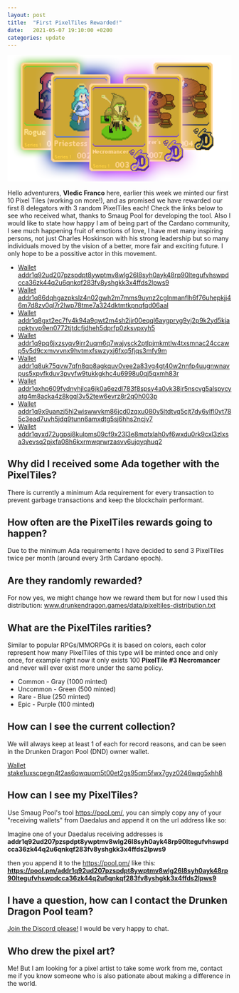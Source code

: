 ```yaml
---
layout: post
title:  "First PixelTiles Rewarded!"
date:   2021-05-07 19:10:00 +0200
categories: update
---
```


![First PixelTiles Banner](/assets/mints-banners/m1-banner.png)

Hello adventurers, **Vledic Franco** here, earlier this week we minted our first 10 Pixel Tiles (working on more!), and as promised we have rewarded our first 8 delegators with 3 random PixelTiles each! Check the links below to see who received what, thanks to Smaug Pool for developing the tool. Also I would like to state how happy I am of being part of the Cardano community, I see much happening fruit of emotions of love, I have met many inspiring persons, not just Charles Hoskinson with his strong leadership but so many individuals moved by the vision of a better, more fair and exciting future. I only hope to be a possitive actor in this movement.

* [Wallet addr1q92ud207pzspdpt8ywptmv8wlg26l8syh0ayk48rp90ltegufvhswpdcca36zk44q2u6qnkqf283fv8yshgkk3x4ffds2lpws9](https://pool.pm/addr1q92ud207pzspdpt8ywptmv8wlg26l8syh0ayk48rp90ltegufvhswpdcca36zk44q2u6qnkqf283fv8yshgkk3x4ffds2lpws9)
* [Wallet addr1q86dqhgazpkslz4n02gwh2m7mms9uynz2cglnmanflh6f76uhepkjj46m7d8zy0ql7r2lwp78tme7a324dktmtkpnqfqd06aal](https://pool.pm/addr1q86dqhgazpkslz4n02gwh2m7mms9uynz2cglnmanflh6f76uhepkjj46m7d8zy0ql7r2lwp78tme7a324dktmtkpnqfqd06aal)
* [Wallet addr1q8gxt2ec7fv4k94a9qwt2m4sh2jjr00eqql6aygpryg9yj2p9k2yd5kjappktvvp9en0772tjtdcfjdheh5dprfp0zksvpxyh5](https://pool.pm/addr1q8gxt2ec7fv4k94a9qwt2m4sh2jjr00eqql6aygpryg9yj2p9k2yd5kjappktvvp9en0772tjtdcfjdheh5dprfp0zksvpxyh5)
* [Wallet addr1q9pq6jxzsyqv9jrr2uqm6q7wajysck2ptlpjmkmtlw4txsmnac24ccawp5v5d9cxmvvvnx9hvtmxfswzyxj6fxq5fjqs3mfy9m](https://pool.pm/addr1q9pq6jxzsyqv9jrr2uqm6q7wajysck2ptlpjmkmtlw4txsmnac24ccawp5v5d9cxmvvvnx9hvtmxfswzyxj6fxq5fjqs3mfy9m)
* [Wallet addr1q8uk75qvw7qfn8qp8agkquv0vee2a83vg4gt40w2nnfp4uugnwnavpus5xpvfkduv3pvyfw9tukkgkhc4u6998u0qj5qxmh83r](https://pool.pm/addr1q8uk75qvw7qfn8qp8agkquv0vee2a83vg4gt40w2nnfp4uugnwnavpus5xpvfkduv3pvyfw9tukkgkhc4u6998u0qj5qxmh83r)
* [Wallet addr1qxhp609fvdnyhjlca6jk0a6ezdl783f8spsy4a0yk38jr5nscvg5alspycyatg4m8acka4z8kgql3v52tew6evrz8r2q0h003p](https://pool.pm/addr1qxhp609fvdnyhjlca6jk0a6ezdl783f8spsy4a0yk38jr5nscvg5alspycyatg4m8acka4z8kgql3v52tew6evrz8r2q0h003p)
* [Wallet addr1q9x9uanzj5hl2wjswwvkm86jcd0zqxu080y5ltdtvq5cjt7dy6ylfl0yt785c3ead7uvh5jdq9tunn6amxdtg5sj6hhs2ncjv7](https://pool.pm/addr1q9x9uanzj5hl2wjswwvkm86jcd0zqxu080y5ltdtvq5cjt7dy6ylfl0yt785c3ead7uvh5jdq9tunn6amxdtg5sj6hhs2ncjv7)
* [Wallet addr1qyxd72ugpsj8kulpms09cf9x23l3e8mqtxlah0vf6wxdu0rk9cxl3zlxsa3vevsq2pjxfa08h6kxrmwqrwrzasvv6ujqyqhuq2](https://pool.pm/addr1qyxd72ugpsj8kulpms09cf9x23l3e8mqtxlah0vf6wxdu0rk9cxl3zlxsa3vevsq2pjxfa08h6kxrmwqrwrzasvv6ujqyqhuq2)

## Why did I received some Ada together with the PixelTiles?

There is currently a minimum Ada requirement for every transaction to prevent garbage transactions and keep the blockchain performant.

## How often are the PixelTiles rewards going to happen?

Due to the minimum Ada requirements I have decided to send 3 PixelTiles twice per month (around every 3rth Cardano epoch).

## Are they randomly rewarded?

For now yes, we might change how we reward them but for now I used this distribution: www.drunkendragon.games/data/pixeltiles-distribution.txt

## What are the PixelTiles rarities?

Similar to popular RPGs/MMORPGs it is based on colors, each color represent how many PixelTiles of this type will be minted once and only once, for example right now it only exists 100 **PixelTile #3 Necromancer** and never will ever exist more under the same policy.

* Common - Gray (1000 minted)
* Uncommon - Green (500 minted)
* Rare - Blue (250 minted)
* Epic - Purple (100 minted)

## How can I see the current collection?

We will always keep at least 1 of each for record reasons, and can be seen in the Drunken Dragon Pool (DND) owner wallet.

[Wallet stake1uxscpegn4t2as6qwqupm5t00et2gs95qm5fwx7gyz0246wqg5xhh8](https://pool.pm/stake1uxscpegn4t2as6qwqupm5t00et2gs95qm5fwx7gyz0246wqg5xhh8)

## How can I see my PixelTiles?

Use Smaug Pool's tool https://pool.pm/, you can simply copy any of your "receiving wallets" from Daedalus and append it on the url address like so: 

Imagine one of your Daedalus receiving addresses is **addr1q92ud207pzspdpt8ywptmv8wlg26l8syh0ayk48rp90ltegufvhswpdcca36zk44q2u6qnkqf283fv8yshgkk3x4ffds2lpws9**

then you append it to the https://pool.pm/ like this: **https://pool.pm/addr1q92ud207pzspdpt8ywptmv8wlg26l8syh0ayk48rp90ltegufvhswpdcca36zk44q2u6qnkqf283fv8yshgkk3x4ffds2lpws9**

## I have a question, how can I contact the Drunken Dragon Pool team?

[Join the Discord please!](https://discord.gg/rwY7Vsjcnr) I would be very happy to chat.

## Who drew the pixel art?

Me! But I am looking for a pixel artist to take some work from me, contact me if you know someone who is also pationate about making a difference in the world.
